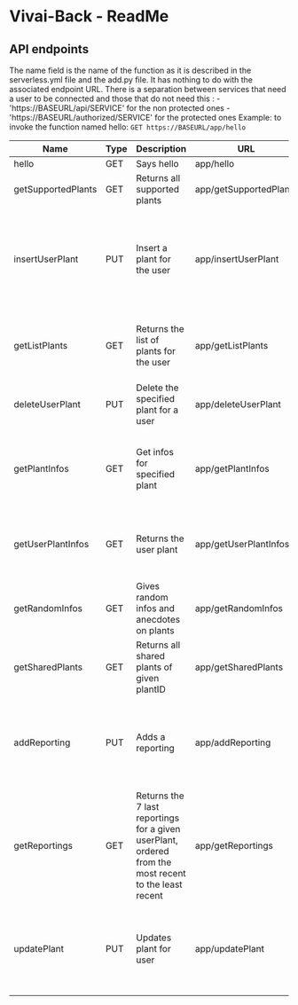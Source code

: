 # Vivai-Back - ReadMe

## API endpoints
The name field is the name of the function as it is described in the serverless.yml file and the add.py file. It has nothing to do with the associated endpoint URL.
There is a separation between services that need a user to be connected and those that do not need this :
    - 'https://BASEURL/api/SERVICE' for the non protected ones
    - 'https://BASEURL/authorized/SERVICE' for the protected ones
Example: to invoke the function named hello: `GET https://BASEURL/app/hello`


| Name              | Type | Description                            | URL             | Parameters         | Example response                                                                                                                      |
|-------------------|------|----------------------------------------|-----------------|--------------------|-------------------------------------------------------------------------------------------------------------------------------|
| hello             | GET  | Says hello                             | app/hello       | null               | {"message": "Hello world !"} |
| getSupportedPlants | GET  | Returns all supported plants | app/getSupportedPlants | null | [{"species": "Basilic", "websiteUrl": "http://basilic.fr"}, {...}] |
| insertUserPlant       | PUT  | Insert a plant for the user | app/insertUserPlant | userId(string), species(string) (**REQUIRED**), nickname(string), location(string), temperature(string), sunExpo(string), shared(boolean) (**OPTIONAL**)  | {"userPlantId" : "9acb5af3-40c3-485d-b6a0-d2f48a5dac80", "plantId" : "219bd212-2b5a-495f-b090-3fe4ad69c952"} |
| getListPlants    | GET   | Returns the list of plants for the user   | app/getListPlants | userId : id of the user (**REQUIRED**)  | [{"id": "d71cda2b-b329-4fcd-9daa-e1fe5be374cc", "plantId": "9acb5af3-40c3-485d-b6a0-d2f48a5dac80", "userId": "9acb5af3-40c3-485d-b6a0-d2f48a5dac80", "nickname": "NULL", "location": "NULL", "temperature": "NULL", "sunExpo": "NULL", "shared": false, "picUrl": "http://basilic.png", "species": "Basilic"}, {...}] |
| deleteUserPlant | PUT | Delete the specified plant for a user | app/deleteUserPlant | userId(string), userPlantId(string) | {"Message": "Plant successfully deleted} |
| getPlantInfos | GET | Get infos for specified plant | app/getPlantInfos | plantId(string) | {"careLevel": "Modéré", "coldResistance": "Fragile", "family": "Lamiacées", "growth": "Juillet", "heightMature": "0,15 à 1 m", "picUrl": "https://media.ooreka.fr/public/image/plant/16/mainImage-source-9167557.jpg","species": "Basilic", "sunNeed": "Soleil", "waterNeed": "Moyen", "widthMature": "0,7 à 1,2 m" } |
| getUserPlantInfos  | GET   | Returns the user plant | app/getUserPlantInfos | userId(string), userPlantId(string) (**REQUIRED**)  | {"id": "d71cda2b-b329-4fcd-9daa-e1fe5be374cc", "plantId": "9acb5af3-40c3-485d-b6a0-d2f48a5dac80", "userId": "9acb5af3-40c3-485d-b6a0-d2f48a5dac80", "nickname": "NULL", "location": "NULL", "temperature": "NULL", "sunExpo": "NULL", "shared": false, "picUrl": "http://basilic.png", "species": "Basilic"} |
| getRandomInfos | GET | Gives random infos and anecdotes on plants | app/getRandomInfos | | {"Info": "Le basilic vient du nom latin..."} |
| getSharedPlants | GET | Returns all shared plants of given plantID | app/getSharedPlants | plantId(string) | [{"id": "8943799a-9228-4fac-9b35-33409ad7cb2e", "plantId": "9acb5af3-40c3-485d-b6a0-d2f48a5dac80", "userId": "f734bc6d-b516-404a-8bdb-21a26f3a85fb", "nickname": "Henry", "location": "Jardin", "temperature": "17,5°C - 20°C","sunExpo": "2", "species": "Basilic"}] | 
| addReporting | PUT | Adds a reporting | app/addReporting | userPlantId(string) (**REQUIRED**), water(bool), prune(bool), repotting(bool), harvest(bool), comment(string) (**OPTIONAL**) | {"Message": "Success"} |
| getReportings | GET | Returns the 7 last reportings for a given userPlant, ordered from the most recent to the least recent | app/getReportings | userPlantId(string) (**REQUIRED**) | [{"date": "2020-05-04", "water": true, "prune": false, "repotting": false, "harvest": true, "comment": "Petit commentaire plutôt sympa"}, {...}] |
| updatePlant | PUT | Updates plant for user | app/updatePlant | userPlantId(string), userId(string), nickname(string), location(string), temperature(string), sunExpo(string), shared(boolean) (**REQUIRED**) | {"Message": "Update Success"} |
